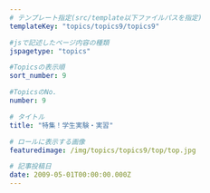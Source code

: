 ```yaml
---
# テンプレート指定(src/template以下ファイルパスを指定)
templateKey: "topics/topics9/topics9"

#jsで記述したページ内容の種類
jspagetype: "topics"

#Topicsの表示順
sort_number: 9

#TopicsのNo.
number: 9

# タイトル
title: "特集！学生実験・実習"

# ロールに表示する画像
featuredimage: /img/topics/topics9/top/top.jpg

# 記事投稿日
date: 2009-05-01T00:00:00.000Z
---
```

